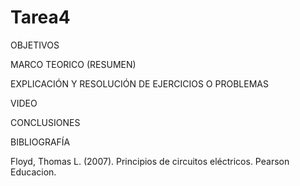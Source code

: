 # Tarea4

OBJETIVOS

MARCO TEORICO (RESUMEN)

EXPLICACIÓN Y RESOLUCIÓN DE EJERCICIOS O PROBLEMAS

VIDEO

CONCLUSIONES

BIBLIOGRAFÍA

Floyd, Thomas L. (2007). Principios de circuitos eléctricos. Pearson Educacion.
